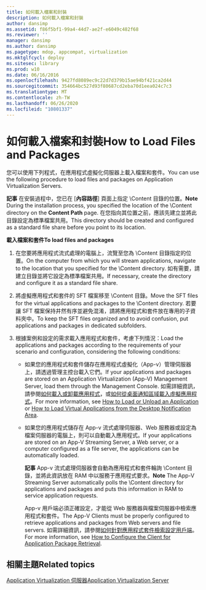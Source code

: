 ```yaml
---
title: 如何載入檔案和封裝
description: 如何載入檔案和封裝
author: dansimp
ms.assetid: f86f5bf1-99a4-44d7-ae2f-e6049c482f68
ms.reviewer: ''
manager: dansimp
ms.author: dansimp
ms.pagetype: mdop, appcompat, virtualization
ms.mktglfcycl: deploy
ms.sitesec: library
ms.prod: w10
ms.date: 06/16/2016
ms.openlocfilehash: 9427fd8089ec9c22d7d379b15ae94bf421ca2d44
ms.sourcegitcommit: 354664bc527d93f80687cd2eba70d1eea024c7c3
ms.translationtype: MT
ms.contentlocale: zh-TW
ms.lasthandoff: 06/26/2020
ms.locfileid: "10801337"
---
```

# <span data-ttu-id="29900-103">如何載入檔案和封裝</span><span class="sxs-lookup"><span data-stu-id="29900-103">How to Load Files and Packages</span></span>


<span data-ttu-id="29900-104">您可以使用下列程式，在應用程式虛擬化伺服器上載入檔案和套件。</span><span class="sxs-lookup"><span data-stu-id="29900-104">You can use the following procedure to load files and packages on Application Virtualization Servers.</span></span>

<span data-ttu-id="29900-105">**記事** 在安裝過程中，您已在 [**內容路徑**] 頁面上指定 \\Content 目錄的位置。</span><span class="sxs-lookup"><span data-stu-id="29900-105">**Note** During the installation process, you specified the location of the \\Content directory on the **Content Path** page.</span></span> <span data-ttu-id="29900-106">在您指向其位置之前，應該先建立並將此目錄設定為標準檔案共用。</span><span class="sxs-lookup"><span data-stu-id="29900-106">This directory should be created and configured as a standard file share before you point to its location.</span></span>

 

**<span data-ttu-id="29900-107">載入檔案和套件</span><span class="sxs-lookup"><span data-stu-id="29900-107">To load files and packages</span></span>**

1.  <span data-ttu-id="29900-108">在您要將應用程式流式處理的電腦上，流覽至您為 \\Content 目錄指定的位置。</span><span class="sxs-lookup"><span data-stu-id="29900-108">On the computer from which you will stream applications, navigate to the location that you specified for the \\Content directory.</span></span> <span data-ttu-id="29900-109">如有需要，請建立目錄並將它設定為標準檔案共用。</span><span class="sxs-lookup"><span data-stu-id="29900-109">If necessary, create the directory and configure it as a standard file share.</span></span>

2.  <span data-ttu-id="29900-110">將虛擬應用程式和套件的 SFT 檔案移至 \\Content 目錄。</span><span class="sxs-lookup"><span data-stu-id="29900-110">Move the SFT files for the virtual applications and packages to the \\Content directory.</span></span> <span data-ttu-id="29900-111">若要讓 SFT 檔案保持井然有序並避免混淆，請將應用程式和套件放在專用的子資料夾中。</span><span class="sxs-lookup"><span data-stu-id="29900-111">To keep the SFT files organized and to avoid confusion, put applications and packages in dedicated subfolders.</span></span>

3.  <span data-ttu-id="29900-112">根據案例和設定的需求載入應用程式和套件，考慮下列情況：</span><span class="sxs-lookup"><span data-stu-id="29900-112">Load the applications and packages according to the requirements of your scenario and configuration, considering the following conditions:</span></span>

    -   <span data-ttu-id="29900-113">如果您的應用程式和套件儲存在應用程式虛擬化（App-v）管理伺服器上，請透過管理主控台載入它們。</span><span class="sxs-lookup"><span data-stu-id="29900-113">If your applications and packages are stored on an Application Virtualization (App-V) Management Server, load them through the Management Console.</span></span> <span data-ttu-id="29900-114">如需詳細資訊，請參閱[如何載入或卸載應用程式](how-to-load-or-unload-an-application.md)，或[如何從桌面通知區域載入虛擬應用程式](how-to-load-virtual-applications-from-the-desktop-notification-area.md)。</span><span class="sxs-lookup"><span data-stu-id="29900-114">For more information, see [How to Load or Unload an Application](how-to-load-or-unload-an-application.md) or [How to Load Virtual Applications from the Desktop Notification Area](how-to-load-virtual-applications-from-the-desktop-notification-area.md).</span></span>

    -   <span data-ttu-id="29900-115">如果您的應用程式儲存在 App-v 流式處理伺服器、Web 服務器或設定為檔案伺服器的電腦上，則可以自動載入應用程式。</span><span class="sxs-lookup"><span data-stu-id="29900-115">If your applications are stored on an App-V Streaming Server, a Web server, or a computer configured as a file server, the applications can be automatically loaded.</span></span>

        <span data-ttu-id="29900-116">**記事** App-v 流式處理伺服器會自動為應用程式和套件輪詢 \\Content 目錄，並將此資訊放在 RAM 中以服務于應用程式要求。</span><span class="sxs-lookup"><span data-stu-id="29900-116">**Note** The App-V Streaming Server automatically polls the \\Content directory for applications and packages and puts this information in RAM to service application requests.</span></span>

        <span data-ttu-id="29900-117">App-v 用戶端必須正確設定，才能從 Web 服務器與檔案伺服器中檢索應用程式和套件。</span><span class="sxs-lookup"><span data-stu-id="29900-117">The App-V Clients must be properly configured to retrieve applications and packages from Web servers and file servers.</span></span> <span data-ttu-id="29900-118">如需詳細資訊，請參閱[如何針對應用程式套件檢索設定用戶端](how-to-configure-the-client-for-application-package-retrieval.md)。</span><span class="sxs-lookup"><span data-stu-id="29900-118">For more information, see [How to Configure the Client for Application Package Retrieval](how-to-configure-the-client-for-application-package-retrieval.md).</span></span>

         

## <span data-ttu-id="29900-119">相關主題</span><span class="sxs-lookup"><span data-stu-id="29900-119">Related topics</span></span>


[<span data-ttu-id="29900-120">Application Virtualization 伺服器</span><span class="sxs-lookup"><span data-stu-id="29900-120">Application Virtualization Server</span></span>](application-virtualization-server.md)

 

 





